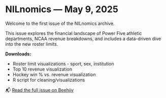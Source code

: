# NILnomics — May 9, 2025

Welcome to the first issue of the NILnomics archive.

This issue explores the financial landscape of Power Five athletic departments, NCAA revenue breakdowns, and includes a data-driven dive into the new roster limits.

**Downloads:**
- Roster limit visualizations - sport, sex, institution
- Top 10 revenue visualization
- Hockey win % vs. revenue visualization
- R script for cleaning/visualizations

📬 [Read the full issue on Beehiiv](https://www.newsletter.nilnomics.com/p/house-of-cards-2f4b)
